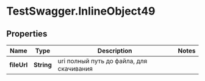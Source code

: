 # TestSwagger.InlineObject49

## Properties

Name | Type | Description | Notes
------------ | ------------- | ------------- | -------------
**fileUrl** | **String** | uri полный путь до файла, для скачивания | 


